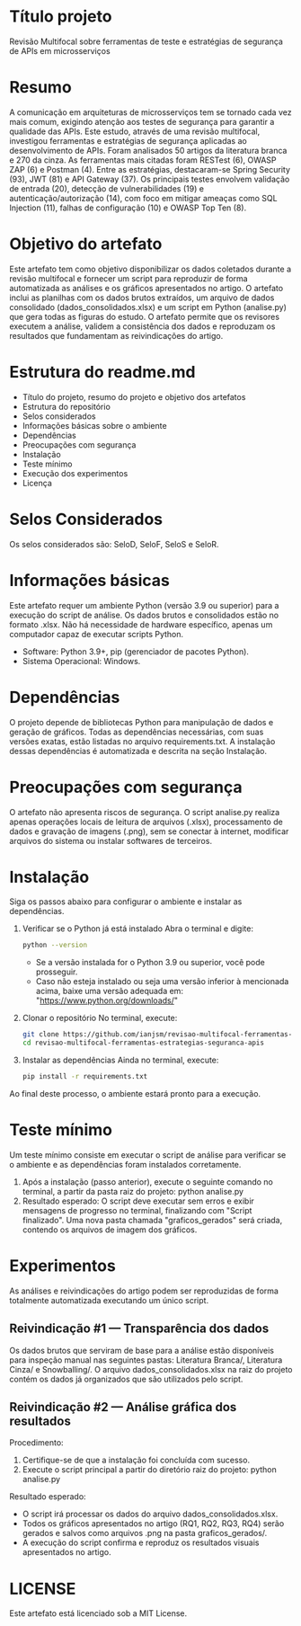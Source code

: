 # Título projeto
Revisão Multifocal sobre ferramentas de teste e estratégias de segurança de APIs em microsserviços
# Resumo
A comunicação em arquiteturas de microsserviços tem se tornado cada vez mais comum, exigindo atenção aos testes de segurança para garantir a qualidade das APIs. Este estudo, através de uma revisão multifocal, investigou ferramentas e estratégias de segurança aplicadas ao desenvolvimento de APIs. Foram analisados 50 artigos da literatura branca e 270 da cinza. As ferramentas mais citadas foram RESTest (6), OWASP ZAP (6) e Postman (4). Entre as estratégias, destacaram-se Spring Security (93), JWT (81) e API Gateway (37). Os principais testes envolvem validação de entrada (20), detecção de vulnerabilidades (19) e autenticação/autorização (14), com foco em mitigar ameaças como SQL Injection (11), falhas de configuração (10) e OWASP Top Ten (8).

# Objetivo do artefato
Este artefato tem como objetivo disponibilizar os dados coletados durante a revisão multifocal e fornecer um script para reproduzir de forma automatizada as análises e os gráficos apresentados no artigo. O artefato inclui as planilhas com os dados brutos extraídos, um arquivo de dados consolidado (dados_consolidados.xlsx) e um script em Python (analise.py) que gera todas as figuras do estudo. O artefato permite que os revisores executem a análise, validem a consistência dos dados e reproduzam os resultados que fundamentam as reivindicações do artigo.

# Estrutura do readme.md
- Título do projeto, resumo do projeto e objetivo dos artefatos
- Estrutura do repositório
- Selos considerados
- Informações básicas sobre o ambiente
- Dependências
- Preocupações com segurança
- Instalação
- Teste mínimo
- Execução dos experimentos
- Licença

# Selos Considerados

Os selos considerados são: SeloD, SeloF, SeloS e SeloR.

# Informações básicas

Este artefato requer um ambiente Python (versão 3.9 ou superior) para a execução do script de análise. Os dados brutos e consolidados estão no formato .xlsx. Não há necessidade de hardware específico, apenas um computador capaz de executar scripts Python.

- Software: Python 3.9+, pip (gerenciador de pacotes Python).
- Sistema Operacional: Windows.

# Dependências

O projeto depende de bibliotecas Python para manipulação de dados e geração de gráficos. Todas as dependências necessárias, com suas versões exatas, estão listadas no arquivo requirements.txt. A instalação dessas dependências é automatizada e descrita na seção Instalação.

# Preocupações com segurança

O artefato não apresenta riscos de segurança. O script analise.py realiza apenas operações locais de leitura de arquivos (.xlsx), processamento de dados e gravação de imagens (.png), sem se conectar à internet, modificar arquivos do sistema ou instalar softwares de terceiros.

# Instalação

Siga os passos abaixo para configurar o ambiente e instalar as dependências.
1. Verificar se o Python já está instalado
    Abra o terminal e digite:
   ```bash
   python --version
   ```
   - Se a versão instalada for o Python 3.9 ou superior, você pode prosseguir.
   - Caso não esteja instalado ou seja uma versão inferior à mencionada acima, baixe uma versão adequada em: "https://www.python.org/downloads/"

2. Clonar o repositório
    No terminal, execute:
   ```bash
   git clone https://github.com/ianjsm/revisao-multifocal-ferramentas-estrategias-seguranca-apis.git
   cd revisao-multifocal-ferramentas-estrategias-seguranca-apis
   ```

3. Instalar as dependências
    Ainda no terminal, execute:
   ```bash
   pip install -r requirements.txt
   ```
   
Ao final deste processo, o ambiente estará pronto para a execução.

# Teste mínimo

Um teste mínimo consiste em executar o script de análise para verificar se o ambiente e as dependências foram instalados corretamente.

1. Após a instalação (passo anterior), execute o seguinte comando no terminal, a partir da pasta raiz do projeto:
    python analise.py
2. Resultado esperado: O script deve executar sem erros e exibir mensagens de progresso no terminal, finalizando com "Script finalizado". Uma nova pasta chamada "graficos_gerados" será criada, contendo os arquivos de imagem dos gráficos.

# Experimentos

As análises e reivindicações do artigo podem ser reproduzidas de forma totalmente automatizada executando um único script.

## Reivindicação #1 — Transparência dos dados
Os dados brutos que serviram de base para a análise estão disponíveis para inspeção manual nas seguintes pastas: Literatura Branca/, Literatura Cinza/ e Snowballing/. O arquivo dados_consolidados.xlsx na raiz do projeto contém os dados já organizados que são utilizados pelo script.

## Reivindicação #2 — Análise gráfica dos resultados
Procedimento:
1. Certifique-se de que a instalação foi concluída com sucesso.
2. Execute o script principal a partir do diretório raiz do projeto:
    python analise.py

Resultado esperado:
- O script irá processar os dados do arquivo dados_consolidados.xlsx.
- Todos os gráficos apresentados no artigo (RQ1, RQ2, RQ3, RQ4) serão gerados e salvos como arquivos .png na pasta graficos_gerados/.
- A execução do script confirma e reproduz os resultados visuais apresentados no artigo.

# LICENSE

Este artefato está licenciado sob a MIT License.
